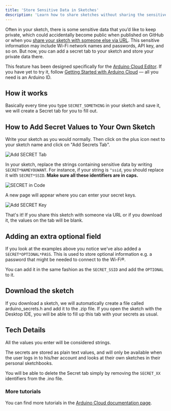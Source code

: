 ```yaml
---
title: 'Store Sensitive Data in Sketches'
description: 'Learn how to share sketches without sharing the sensitive data such as Wi-Fi credentials and API keys.'
---
```


Often in your sketch, there is some sensitive data that you’d like to keep private, which could accidentally become public when published on GitHub or when you [share your sketch with someone else via URL](content/arduino-cloud/04.cloud-editor/embedding-create-iframes/embedding-create-iframes.md). This sensitive information may include Wi-Fi network names and passwords, API key, and so on. But now, you can add a secret tab to your sketch and store your private data there.

This feature has been designed specifically for the [Arduino Cloud Editor](https://app.arduino.cc). If you have yet to try it, follow [Getting Started with Arduino Cloud](https://docs.arduino.cc/arduino-cloud/guides/overview/) — all you need is an Arduino ID.

## How it works

Basically every time you type `SECRET_SOMETHING` in your sketch and save it, we will create a Secret tab for you to fill out.

## How to Add Secret Values to Your Own Sketch

Write your sketch as you would normally. Then click on the plus icon next to your sketch name and click on "Add Secrets Tab".

![Add SECRET Tab](./assets/add*secret*1.png)

In your sketch, replace the strings containing sensitive data by writing `SECRET*NAMEYOUWANT`. For instance, if your string is `"ssid`, you should replace it with `SECRET*SSID`. **Make sure all these identifiers are in caps.**

![SECRET in Code](./assets/add*secret*3.png)

A new page will appear where you can enter your secret keys.


![Add SECRET Key](./assets/add*secret*2.png)

That's it! If you share this sketch with someone via URL or if you download it, the values on the tab will be blank.

## Adding an extra optional field

If you look at the examples above you notice we've also added a `SECRET*OPTIONAL*PASS`. This is used to store optional information e.g. a password that might be needed to connect to the Wi-Fi®.

You can add it in the same fashion as the `SECRET_SSID` and add the `OPTIONAL` to it.

## Download the sketch

If you download a sketch, we will automatically create a file called arduino_secrets.h and add it to the .zip file. If you open the sketch with the Desktop IDE, you will be able to fill up this tab with your secrets as usual.

## Tech Details

All the values you enter will be considered strings.

The secrets are stored as plain text values, and will only be available when the user logs in to his/her account and looks at their own sketches in their personal sketchbooks.

You will be able to delete the Secret tab simply by removing the `SECRET_XX` identifiers from the .ino file.

### More tutorials

You can find more tutorials in the [Arduino Cloud documentation page](/arduino-cloud).